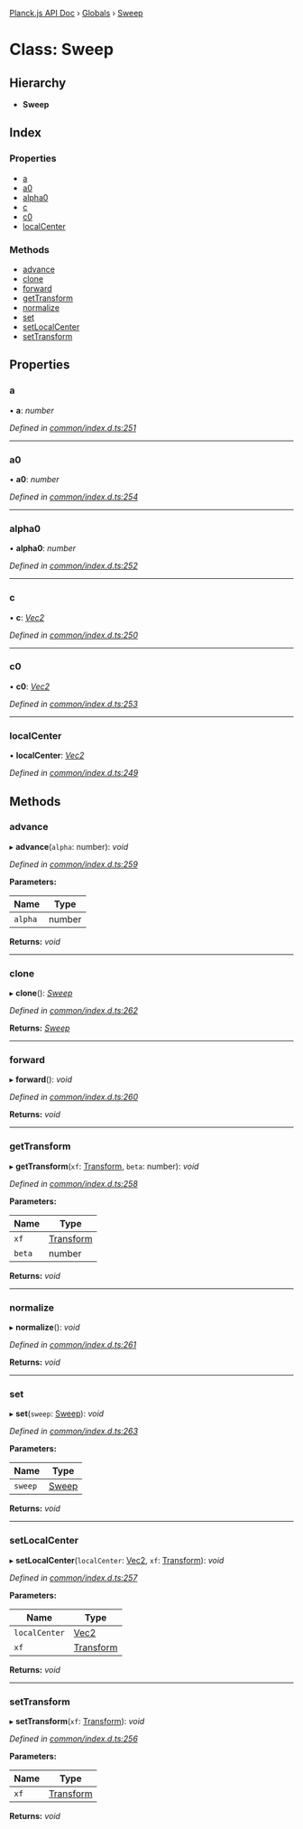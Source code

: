 [Planck.js API Doc](../README.md) › [Globals](../globals.md) › [Sweep](sweep.md)

# Class: Sweep

## Hierarchy

* **Sweep**

## Index

### Properties

* [a](sweep.md#a)
* [a0](sweep.md#a0)
* [alpha0](sweep.md#alpha0)
* [c](sweep.md#c)
* [c0](sweep.md#c0)
* [localCenter](sweep.md#localcenter)

### Methods

* [advance](sweep.md#advance)
* [clone](sweep.md#clone)
* [forward](sweep.md#forward)
* [getTransform](sweep.md#gettransform)
* [normalize](sweep.md#normalize)
* [set](sweep.md#set)
* [setLocalCenter](sweep.md#setlocalcenter)
* [setTransform](sweep.md#settransform)

## Properties

###  a

• **a**: *number*

*Defined in [common/index.d.ts:251](https://github.com/shakiba/planck.js/blob/9a1fbe4/lib/common/index.d.ts#L251)*

___

###  a0

• **a0**: *number*

*Defined in [common/index.d.ts:254](https://github.com/shakiba/planck.js/blob/9a1fbe4/lib/common/index.d.ts#L254)*

___

###  alpha0

• **alpha0**: *number*

*Defined in [common/index.d.ts:252](https://github.com/shakiba/planck.js/blob/9a1fbe4/lib/common/index.d.ts#L252)*

___

###  c

• **c**: *[Vec2](vec2.md)*

*Defined in [common/index.d.ts:250](https://github.com/shakiba/planck.js/blob/9a1fbe4/lib/common/index.d.ts#L250)*

___

###  c0

• **c0**: *[Vec2](vec2.md)*

*Defined in [common/index.d.ts:253](https://github.com/shakiba/planck.js/blob/9a1fbe4/lib/common/index.d.ts#L253)*

___

###  localCenter

• **localCenter**: *[Vec2](vec2.md)*

*Defined in [common/index.d.ts:249](https://github.com/shakiba/planck.js/blob/9a1fbe4/lib/common/index.d.ts#L249)*

## Methods

###  advance

▸ **advance**(`alpha`: number): *void*

*Defined in [common/index.d.ts:259](https://github.com/shakiba/planck.js/blob/9a1fbe4/lib/common/index.d.ts#L259)*

**Parameters:**

Name | Type |
------ | ------ |
`alpha` | number |

**Returns:** *void*

___

###  clone

▸ **clone**(): *[Sweep](sweep.md)*

*Defined in [common/index.d.ts:262](https://github.com/shakiba/planck.js/blob/9a1fbe4/lib/common/index.d.ts#L262)*

**Returns:** *[Sweep](sweep.md)*

___

###  forward

▸ **forward**(): *void*

*Defined in [common/index.d.ts:260](https://github.com/shakiba/planck.js/blob/9a1fbe4/lib/common/index.d.ts#L260)*

**Returns:** *void*

___

###  getTransform

▸ **getTransform**(`xf`: [Transform](transform.md), `beta`: number): *void*

*Defined in [common/index.d.ts:258](https://github.com/shakiba/planck.js/blob/9a1fbe4/lib/common/index.d.ts#L258)*

**Parameters:**

Name | Type |
------ | ------ |
`xf` | [Transform](transform.md) |
`beta` | number |

**Returns:** *void*

___

###  normalize

▸ **normalize**(): *void*

*Defined in [common/index.d.ts:261](https://github.com/shakiba/planck.js/blob/9a1fbe4/lib/common/index.d.ts#L261)*

**Returns:** *void*

___

###  set

▸ **set**(`sweep`: [Sweep](sweep.md)): *void*

*Defined in [common/index.d.ts:263](https://github.com/shakiba/planck.js/blob/9a1fbe4/lib/common/index.d.ts#L263)*

**Parameters:**

Name | Type |
------ | ------ |
`sweep` | [Sweep](sweep.md) |

**Returns:** *void*

___

###  setLocalCenter

▸ **setLocalCenter**(`localCenter`: [Vec2](vec2.md), `xf`: [Transform](transform.md)): *void*

*Defined in [common/index.d.ts:257](https://github.com/shakiba/planck.js/blob/9a1fbe4/lib/common/index.d.ts#L257)*

**Parameters:**

Name | Type |
------ | ------ |
`localCenter` | [Vec2](vec2.md) |
`xf` | [Transform](transform.md) |

**Returns:** *void*

___

###  setTransform

▸ **setTransform**(`xf`: [Transform](transform.md)): *void*

*Defined in [common/index.d.ts:256](https://github.com/shakiba/planck.js/blob/9a1fbe4/lib/common/index.d.ts#L256)*

**Parameters:**

Name | Type |
------ | ------ |
`xf` | [Transform](transform.md) |

**Returns:** *void*

